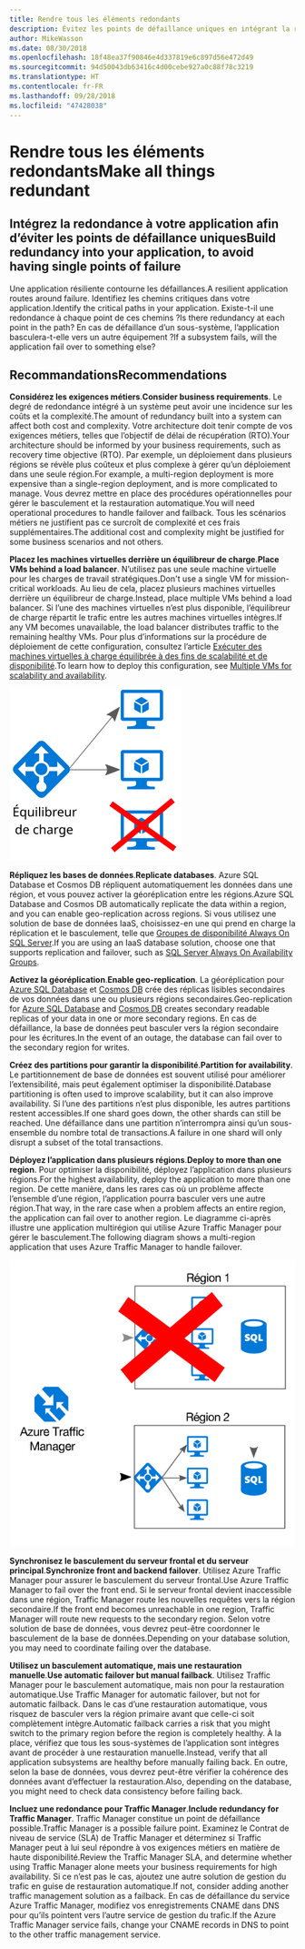 ```yaml
---
title: Rendre tous les éléments redondants
description: Évitez les points de défaillance uniques en intégrant la redondance à votre application.
author: MikeWasson
ms.date: 08/30/2018
ms.openlocfilehash: 18f48ea37f90846e4d337819e6c897d56e472d49
ms.sourcegitcommit: 94d50043db63416c4d00cebe927a0c88f78c3219
ms.translationtype: HT
ms.contentlocale: fr-FR
ms.lasthandoff: 09/28/2018
ms.locfileid: "47428038"
---
```

# <a name="make-all-things-redundant"></a><span data-ttu-id="413aa-103">Rendre tous les éléments redondants</span><span class="sxs-lookup"><span data-stu-id="413aa-103">Make all things redundant</span></span>

## <a name="build-redundancy-into-your-application-to-avoid-having-single-points-of-failure"></a><span data-ttu-id="413aa-104">Intégrez la redondance à votre application afin d’éviter les points de défaillance uniques</span><span class="sxs-lookup"><span data-stu-id="413aa-104">Build redundancy into your application, to avoid having single points of failure</span></span>

<span data-ttu-id="413aa-105">Une application résiliente contourne les défaillances.</span><span class="sxs-lookup"><span data-stu-id="413aa-105">A resilient application routes around failure.</span></span> <span data-ttu-id="413aa-106">Identifiez les chemins critiques dans votre application.</span><span class="sxs-lookup"><span data-stu-id="413aa-106">Identify the critical paths in your application.</span></span> <span data-ttu-id="413aa-107">Existe-t-il une redondance à chaque point de ces chemins ?</span><span class="sxs-lookup"><span data-stu-id="413aa-107">Is there redundancy at each point in the path?</span></span> <span data-ttu-id="413aa-108">En cas de défaillance d’un sous-système, l’application basculera-t-elle vers un autre équipement ?</span><span class="sxs-lookup"><span data-stu-id="413aa-108">If a subsystem fails, will the application fail over to something else?</span></span>

## <a name="recommendations"></a><span data-ttu-id="413aa-109">Recommandations</span><span class="sxs-lookup"><span data-stu-id="413aa-109">Recommendations</span></span> 

<span data-ttu-id="413aa-110">**Considérez les exigences métiers**.</span><span class="sxs-lookup"><span data-stu-id="413aa-110">**Consider business requirements**.</span></span> <span data-ttu-id="413aa-111">Le degré de redondance intégré à un système peut avoir une incidence sur les coûts et la complexité.</span><span class="sxs-lookup"><span data-stu-id="413aa-111">The amount of redundancy built into a system can affect both cost and complexity.</span></span> <span data-ttu-id="413aa-112">Votre architecture doit tenir compte de vos exigences métiers, telles que l’objectif de délai de récupération (RTO).</span><span class="sxs-lookup"><span data-stu-id="413aa-112">Your architecture should be informed by your business requirements, such as recovery time objective (RTO).</span></span> <span data-ttu-id="413aa-113">Par exemple, un déploiement dans plusieurs régions se révèle plus coûteux et plus complexe à gérer qu’un déploiement dans une seule région.</span><span class="sxs-lookup"><span data-stu-id="413aa-113">For example, a multi-region deployment is more expensive than a single-region deployment, and is more complicated to manage.</span></span> <span data-ttu-id="413aa-114">Vous devrez mettre en place des procédures opérationnelles pour gérer le basculement et la restauration automatique.</span><span class="sxs-lookup"><span data-stu-id="413aa-114">You will need operational procedures to handle failover and failback.</span></span> <span data-ttu-id="413aa-115">Tous les scénarios métiers ne justifient pas ce surcroît de complexité et ces frais supplémentaires.</span><span class="sxs-lookup"><span data-stu-id="413aa-115">The additional cost and complexity might be justified for some business scenarios and not others.</span></span>

<span data-ttu-id="413aa-116">**Placez les machines virtuelles derrière un équilibreur de charge**.</span><span class="sxs-lookup"><span data-stu-id="413aa-116">**Place VMs behind a load balancer**.</span></span> <span data-ttu-id="413aa-117">N’utilisez pas une seule machine virtuelle pour les charges de travail stratégiques.</span><span class="sxs-lookup"><span data-stu-id="413aa-117">Don't use a single VM for mission-critical workloads.</span></span> <span data-ttu-id="413aa-118">Au lieu de cela, placez plusieurs machines virtuelles derrière un équilibreur de charge.</span><span class="sxs-lookup"><span data-stu-id="413aa-118">Instead, place multiple VMs behind a load balancer.</span></span> <span data-ttu-id="413aa-119">Si l’une des machines virtuelles n’est plus disponible, l’équilibreur de charge répartit le trafic entre les autres machines virtuelles intègres.</span><span class="sxs-lookup"><span data-stu-id="413aa-119">If any VM becomes unavailable, the load balancer distributes traffic to the remaining healthy VMs.</span></span> <span data-ttu-id="413aa-120">Pour plus d’informations sur la procédure de déploiement de cette configuration, consultez l’article [Exécuter des machines virtuelles à charge équilibrée à des fins de scalabilité et de disponibilité][multi-vm-blueprint].</span><span class="sxs-lookup"><span data-stu-id="413aa-120">To learn how to deploy this configuration, see [Multiple VMs for scalability and availability][multi-vm-blueprint].</span></span>

![](./images/load-balancing.svg)

<span data-ttu-id="413aa-121">**Répliquez les bases de données**.</span><span class="sxs-lookup"><span data-stu-id="413aa-121">**Replicate databases**.</span></span> <span data-ttu-id="413aa-122">Azure SQL Database et Cosmos DB répliquent automatiquement les données dans une région, et vous pouvez activer la géoréplication entre les régions.</span><span class="sxs-lookup"><span data-stu-id="413aa-122">Azure SQL Database and Cosmos DB automatically replicate the data within a region, and you can enable geo-replication across regions.</span></span> <span data-ttu-id="413aa-123">Si vous utilisez une solution de base de données IaaS, choisissez-en une qui prend en charge la réplication et le basculement, telle que [Groupes de disponibilité Always On SQL Server][sql-always-on].</span><span class="sxs-lookup"><span data-stu-id="413aa-123">If you are using an IaaS database solution, choose one that supports replication and failover, such as [SQL Server Always On Availability Groups][sql-always-on].</span></span> 

<span data-ttu-id="413aa-124">**Activez la géoréplication**.</span><span class="sxs-lookup"><span data-stu-id="413aa-124">**Enable geo-replication**.</span></span> <span data-ttu-id="413aa-125">La géoréplication pour [Azure SQL Database][sql-geo-replication] et [Cosmos DB][cosmosdb-geo-replication] crée des réplicas lisibles secondaires de vos données dans une ou plusieurs régions secondaires.</span><span class="sxs-lookup"><span data-stu-id="413aa-125">Geo-replication for [Azure SQL Database][sql-geo-replication] and [Cosmos DB][cosmosdb-geo-replication] creates secondary readable replicas of your data in one or more secondary regions.</span></span> <span data-ttu-id="413aa-126">En cas de défaillance, la base de données peut basculer vers la région secondaire pour les écritures.</span><span class="sxs-lookup"><span data-stu-id="413aa-126">In the event of an outage, the database can fail over to the secondary region for writes.</span></span>

<span data-ttu-id="413aa-127">**Créez des partitions pour garantir la disponibilité**.</span><span class="sxs-lookup"><span data-stu-id="413aa-127">**Partition for availability**.</span></span> <span data-ttu-id="413aa-128">Le partitionnement de base de données est souvent utilisé pour améliorer l’extensibilité, mais peut également optimiser la disponibilité.</span><span class="sxs-lookup"><span data-stu-id="413aa-128">Database partitioning is often used to improve scalability, but it can also improve availability.</span></span> <span data-ttu-id="413aa-129">Si l’une des partitions n’est plus disponible, les autres partitions restent accessibles.</span><span class="sxs-lookup"><span data-stu-id="413aa-129">If one shard goes down, the other shards can still be reached.</span></span> <span data-ttu-id="413aa-130">Une défaillance dans une partition n’interrompra ainsi qu’un sous-ensemble du nombre total de transactions.</span><span class="sxs-lookup"><span data-stu-id="413aa-130">A failure in one shard will only disrupt a subset of the total transactions.</span></span> 

<span data-ttu-id="413aa-131">**Déployez l’application dans plusieurs régions**.</span><span class="sxs-lookup"><span data-stu-id="413aa-131">**Deploy to more than one region**.</span></span> <span data-ttu-id="413aa-132">Pour optimiser la disponibilité, déployez l’application dans plusieurs régions.</span><span class="sxs-lookup"><span data-stu-id="413aa-132">For the highest availability, deploy the application to more than one region.</span></span> <span data-ttu-id="413aa-133">De cette manière, dans les rares cas où un problème affecte l’ensemble d’une région, l’application pourra basculer vers une autre région.</span><span class="sxs-lookup"><span data-stu-id="413aa-133">That way, in the rare case when a problem affects an entire region, the application can fail over to another region.</span></span> <span data-ttu-id="413aa-134">Le diagramme ci-après illustre une application multirégion qui utilise Azure Traffic Manager pour gérer le basculement.</span><span class="sxs-lookup"><span data-stu-id="413aa-134">The following diagram shows a multi-region application that uses Azure Traffic Manager to handle failover.</span></span>

![](images/failover.svg)

<span data-ttu-id="413aa-135">**Synchronisez le basculement du serveur frontal et du serveur principal**.</span><span class="sxs-lookup"><span data-stu-id="413aa-135">**Synchronize front and backend failover**.</span></span> <span data-ttu-id="413aa-136">Utilisez Azure Traffic Manager pour assurer le basculement du serveur frontal.</span><span class="sxs-lookup"><span data-stu-id="413aa-136">Use Azure Traffic Manager to fail over the front end.</span></span> <span data-ttu-id="413aa-137">Si le serveur frontal devient inaccessible dans une région, Traffic Manager route les nouvelles requêtes vers la région secondaire.</span><span class="sxs-lookup"><span data-stu-id="413aa-137">If the front end becomes unreachable in one region, Traffic Manager will route new requests to the secondary region.</span></span> <span data-ttu-id="413aa-138">Selon votre solution de base de données, vous devrez peut-être coordonner le basculement de la base de données.</span><span class="sxs-lookup"><span data-stu-id="413aa-138">Depending on your database solution, you may need to coordinate failing over the database.</span></span> 

<span data-ttu-id="413aa-139">**Utilisez un basculement automatique, mais une restauration manuelle**.</span><span class="sxs-lookup"><span data-stu-id="413aa-139">**Use automatic failover but manual failback**.</span></span> <span data-ttu-id="413aa-140">Utilisez Traffic Manager pour le basculement automatique, mais non pour la restauration automatique.</span><span class="sxs-lookup"><span data-stu-id="413aa-140">Use Traffic Manager for automatic failover, but not for automatic failback.</span></span> <span data-ttu-id="413aa-141">Dans le cas d’une restauration automatique, vous risquez de basculer vers la région primaire avant que celle-ci soit complètement intègre.</span><span class="sxs-lookup"><span data-stu-id="413aa-141">Automatic failback carries a risk that you might switch to the primary region before the region is completely healthy.</span></span> <span data-ttu-id="413aa-142">À la place, vérifiez que tous les sous-systèmes de l’application sont intègres avant de procéder à une restauration manuelle.</span><span class="sxs-lookup"><span data-stu-id="413aa-142">Instead, verify that all application subsystems are healthy before manually failing back.</span></span> <span data-ttu-id="413aa-143">En outre, selon la base de données, vous devrez peut-être vérifier la cohérence des données avant d’effectuer la restauration.</span><span class="sxs-lookup"><span data-stu-id="413aa-143">Also, depending on the database, you might need to check data consistency before failing back.</span></span>

<span data-ttu-id="413aa-144">**Incluez une redondance pour Traffic Manager**.</span><span class="sxs-lookup"><span data-stu-id="413aa-144">**Include redundancy for Traffic Manager**.</span></span> <span data-ttu-id="413aa-145">Traffic Manager constitue un point de défaillance possible.</span><span class="sxs-lookup"><span data-stu-id="413aa-145">Traffic Manager is a possible failure point.</span></span> <span data-ttu-id="413aa-146">Examinez le Contrat de niveau de service (SLA) de Traffic Manager et déterminez si Traffic Manager peut à lui seul répondre à vos exigences métiers en matière de haute disponibilité.</span><span class="sxs-lookup"><span data-stu-id="413aa-146">Review the Traffic Manager SLA, and determine whether using Traffic Manager alone meets your business requirements for high availability.</span></span> <span data-ttu-id="413aa-147">Si ce n’est pas le cas, ajoutez une autre solution de gestion du trafic en guise de restauration automatique.</span><span class="sxs-lookup"><span data-stu-id="413aa-147">If not, consider adding another traffic management solution as a failback.</span></span> <span data-ttu-id="413aa-148">En cas de défaillance du service Azure Traffic Manager, modifiez vos enregistrements CNAME dans DNS pour qu’ils pointent vers l’autre service de gestion du trafic.</span><span class="sxs-lookup"><span data-stu-id="413aa-148">If the Azure Traffic Manager service fails, change your CNAME records in DNS to point to the other traffic management service.</span></span>



<!-- links -->

[multi-vm-blueprint]: ../../reference-architectures/virtual-machines-windows/multi-vm.md

[cassandra]: https://cassandra.apache.org/
[cosmosdb-geo-replication]: /azure/cosmos-db/distribute-data-globally
[sql-always-on]: https://msdn.microsoft.com/library/hh510230.aspx
[sql-geo-replication]: /azure/sql-database/sql-database-geo-replication-overview
